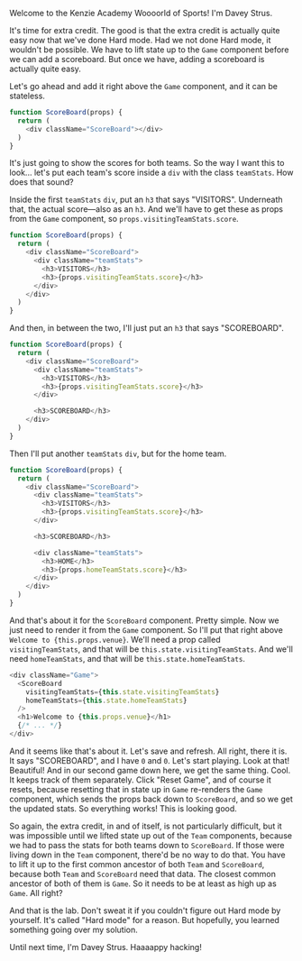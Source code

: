 Welcome to the Kenzie Academy Woooorld of Sports! I'm Davey Strus.

It's time for extra credit. The good is that the extra credit is actually quite easy now that we've done Hard mode. Had we not done Hard mode, it wouldn't be possible. We have to lift state up to the `Game` component before we can add a scoreboard. But once we have, adding a scoreboard is actually quite easy.

Let's go ahead and add it right above the `Game` component, and it can be stateless.

```js
function ScoreBoard(props) {
  return (
    <div className="ScoreBoard"></div>
  )
}
```

It's just going to show the scores for both teams. So the way I want this to look... let's put each team's score inside a `div` with the class `teamStats`. How does that sound?

Inside the first `teamStats` `div`, put an `h3` that says "VISITORS". Underneath that, the actual score—also as an `h3`. And we'll have to get these as props from the `Game` component, so `props.visitingTeamStats.score`.

```js
function ScoreBoard(props) {
  return (
    <div className="ScoreBoard">
      <div className="teamStats">
        <h3>VISITORS</h3>
        <h3>{props.visitingTeamStats.score}</h3>
      </div>
    </div>
  )
}
```

And then, in between the two, I'll just put an `h3` that says "SCOREBOARD".

```js
function ScoreBoard(props) {
  return (
    <div className="ScoreBoard">
      <div className="teamStats">
        <h3>VISITORS</h3>
        <h3>{props.visitingTeamStats.score}</h3>
      </div>

      <h3>SCOREBOARD</h3>
    </div>
  )
}
```

Then I'll put another `teamStats` `div`, but for the home team.

```js
function ScoreBoard(props) {
  return (
    <div className="ScoreBoard">
      <div className="teamStats">
        <h3>VISITORS</h3>
        <h3>{props.visitingTeamStats.score}</h3>
      </div>

      <h3>SCOREBOARD</h3>

      <div className="teamStats">
        <h3>HOME</h3>
        <h3>{props.homeTeamStats.score}</h3>
      </div>
    </div>
  )
}
```

And that's about it for the `ScoreBoard` component. Pretty simple. Now we just need to render it from the `Game` component. So I'll put that right above `Welcome to {this.props.venue}`. We'll need a prop called `visitingTeamStats`, and that will be `this.state.visitingTeamStats`. And we'll need `homeTeamStats`, and that will be `this.state.homeTeamStats`.

```js
<div className="Game">
  <ScoreBoard
    visitingTeamStats={this.state.visitingTeamStats}
    homeTeamStats={this.state.homeTeamStats}
  />
  <h1>Welcome to {this.props.venue}</h1>
  {/* ... */}
</div>
```

And it seems like that's about it. Let's save and refresh. All right, there it is. It says "SCOREBOARD", and I have `0` and `0`. Let's start playing. Look at that! Beautiful! And in our second game down here, we get the same thing. Cool. It keeps track of them separately. Click "Reset Game", and of course it resets, because resetting that in state up in `Game` re-renders the `Game` component, which sends the props back down to `ScoreBoard`, and so we get the updated stats. So everything works! This is looking good.

So again, the extra credit, in and of itself, is not particularly difficult, but it was impossible until we lifted state up out of the `Team` components, because we had to pass the stats for both teams down to `ScoreBoard`. If those were living down in the `Team` component, there'd be no way to do that. You have to lift it up to the first common ancestor of both `Team` and `ScoreBoard`, because both `Team` and `ScoreBoard` need that data. The closest common ancestor of both of them is `Game`. So it needs to be at least as high up as `Game`. All right?

And that is the lab. Don't sweat it if you couldn't figure out Hard mode by yourself. It's called "Hard mode" for a reason. But hopefully, you learned something going over my solution.

Until next time, I'm Davey Strus. Haaaappy hacking!
